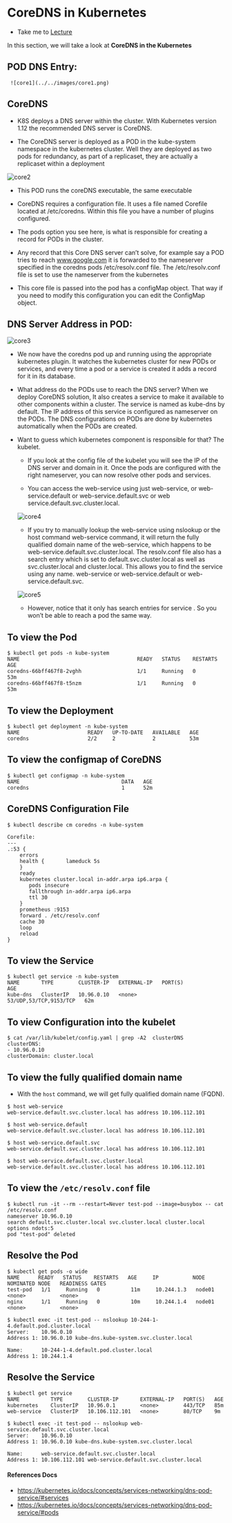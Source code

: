 # CoreDNS in Kubernetes

  - Take me to [Lecture](https://kodekloud.com/courses/certified-kubernetes-administrator-with-practice-tests/lectures/9808285)

In this section, we will take a look at **CoreDNS in the Kubernetes**


## POD DNS Entry:
	
	 ![core1](../../images/core1.png)


## CoreDNS
 
 - K8S deploys a DNS server within the cluster. With Kubernetes version 1.12 the recommended DNS server is CoreDNS. 

 - The CoreDNS server is deployed as a POD in the kube-system namespace in the kubernetes cluster. Well they are deployed as two pods for redundancy, as part of a replicaset, they are actually a replicaset within a deployment

  ![core2](../../images/core2.png)

 - This POD runs the coreDNS executable, the same executable

 - CoreDNS requires a configuration file. It uses a file named Corefile located at /etc/coredns. Within this file you have a number of plugins configured.

 - The pods option you see here, is what is responsible for creating a record for PODs in the cluster.

 - Any record that this Core DNS server can’t solve, for example say a POD tries to reach www.google.com it is forwarded to the nameserver specified in the coredns pods /etc/resolv.conf file. The /etc/resolv.conf file is set to use the nameserver from the kubernetes 

 - This core file is passed into the pod has a configMap object. That way if you need to modify this configuration you can edit the ConfigMap object. 


## DNS Server Address in POD:
	
![core3](../../images/core3.png)

 - We now have the coredns pod up and running using the appropriate kubernetes plugin. It watches the kubernetes cluster for new PODs or services, and every time a pod or a service is created it adds a record for it in its database.

 - What address do the PODs use to reach the DNS server? When we deploy CoreDNS solution, It also creates a service to make it available to other components within a cluster. The service is named as kube-dns by default. The IP address of this service is configured as nameserver on the PODs. The DNS configurations on PODs are done by kubernetes automatically when the PODs are created. 

 - Want to guess which kubernetes component is responsible for that? The kubelet.

   - If you look at the config file of the kubelet you will see the IP of the DNS server and domain in it. Once the pods are configured with the right nameserver, you can now resolve other pods and services.


   - You can access the web-service using just web-service, or web-service.default or web-service.default.svc or web service.default.svc.cluster.local. 

   ![core4](../../images/core4.png)
   
   - If you try to manually lookup the web-service using nslookup or the host command web-service command, it will return the fully qualified domain name of the web-service, which happens to be web-service.default.svc.cluster.local. The resolv.conf file also has a search entry which is set to default.svc.cluster.local  as well as svc.cluster.local and cluster.local. This allows you to find the service using any name. web-service or web-service.default or web-service.default.svc. 

   ![core5](../../images/core5.png)
   
   - However, notice that it only has search entries for service . So you won’t be able to reach a pod the same way.


## To view the Pod

```
$ kubectl get pods -n kube-system
NAME                                      READY   STATUS    RESTARTS   AGE
coredns-66bff467f8-2vghh                  1/1     Running   0          53m
coredns-66bff467f8-t5nzm                  1/1     Running   0          53m
```

## To view the Deployment

```
$ kubectl get deployment -n kube-system
NAME                      READY   UP-TO-DATE   AVAILABLE   AGE
coredns                   2/2     2            2           53m
```

## To view the configmap of CoreDNS

```
$ kubectl get configmap -n kube-system
NAME                                 DATA   AGE
coredns                              1      52m
```

## CoreDNS Configuration File

```
$ kubectl describe cm coredns -n kube-system

Corefile:
---
.:53 {
    errors
    health {       lameduck 5s
    }
    ready
    kubernetes cluster.local in-addr.arpa ip6.arpa {
       pods insecure
       fallthrough in-addr.arpa ip6.arpa
       ttl 30
    }
    prometheus :9153
    forward . /etc/resolv.conf
    cache 30
    loop
    reload
}
```

## To view the Service 

```
$ kubectl get service -n kube-system
NAME       TYPE        CLUSTER-IP   EXTERNAL-IP   PORT(S)                  AGE
kube-dns   ClusterIP   10.96.0.10   <none>        53/UDP,53/TCP,9153/TCP   62m
```

## To view Configuration into the kubelet 

```
$ cat /var/lib/kubelet/config.yaml | grep -A2  clusterDNS
clusterDNS:
- 10.96.0.10
clusterDomain: cluster.local

```

## To view the fully qualified domain name

- With the `host` command, we will get fully qualified domain name (FQDN).

```
$ host web-service
web-service.default.svc.cluster.local has address 10.106.112.101

$ host web-service.default
web-service.default.svc.cluster.local has address 10.106.112.101

$ host web-service.default.svc
web-service.default.svc.cluster.local has address 10.106.112.101

$ host web-service.default.svc.cluster.local
web-service.default.svc.cluster.local has address 10.106.112.101
```

## To view the `/etc/resolv.conf` file

```
$ kubectl run -it --rm --restart=Never test-pod --image=busybox -- cat /etc/resolv.conf
nameserver 10.96.0.10
search default.svc.cluster.local svc.cluster.local cluster.local
options ndots:5
pod "test-pod" deleted
```

## Resolve the Pod 

```
$ kubectl get pods -o wide
NAME      READY   STATUS    RESTARTS   AGE     IP           NODE     NOMINATED NODE   READINESS GATES
test-pod   1/1     Running   0          11m     10.244.1.3   node01   <none>           <none>
nginx      1/1     Running   0          10m     10.244.1.4   node01   <none>           <none>

$ kubectl exec -it test-pod -- nslookup 10-244-1-4.default.pod.cluster.local
Server:    10.96.0.10
Address 1: 10.96.0.10 kube-dns.kube-system.svc.cluster.local

Name:      10-244-1-4.default.pod.cluster.local
Address 1: 10.244.1.4 
```

## Resolve the Service

```
$ kubectl get service
NAME          TYPE        CLUSTER-IP       EXTERNAL-IP   PORT(S)   AGE
kubernetes    ClusterIP   10.96.0.1        <none>        443/TCP   85m
web-service   ClusterIP   10.106.112.101   <none>        80/TCP    9m

$ kubectl exec -it test-pod -- nslookup web-service.default.svc.cluster.local
Server:    10.96.0.10
Address 1: 10.96.0.10 kube-dns.kube-system.svc.cluster.local

Name:      web-service.default.svc.cluster.local
Address 1: 10.106.112.101 web-service.default.svc.cluster.local

```


#### References Docs

- https://kubernetes.io/docs/concepts/services-networking/dns-pod-service/#services
- https://kubernetes.io/docs/concepts/services-networking/dns-pod-service/#pods
